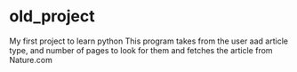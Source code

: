 # old_project
My first project to learn python
This program takes from the user aad article type, and number of pages to look for them and fetches the article from Nature.com
